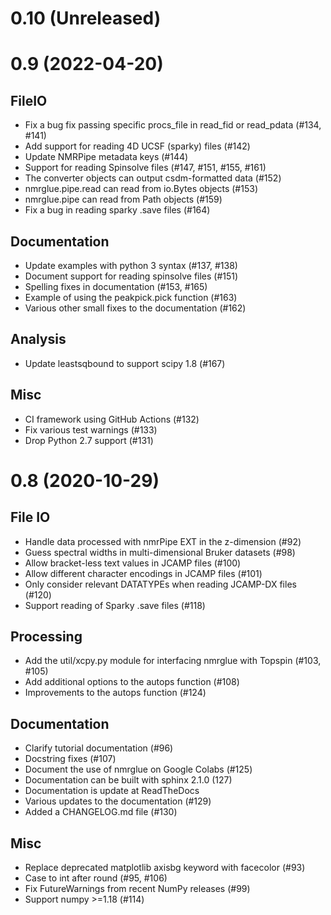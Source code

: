 0.10 (Unreleased)
=================



0.9 (2022-04-20)
================

FileIO
------
* Fix a bug fix passing specific procs_file in read_fid or read_pdata (#134, #141)
* Add support for reading 4D UCSF (sparky) files (#142)
* Update NMRPipe metadata keys (#144)
* Support for reading Spinsolve files (#147, #151, #155, #161)
* The converter objects can output csdm-formatted data (#152)
* nmrglue.pipe.read can read from io.Bytes objects (#153)
* nmrglue.pipe can read from Path objects (#159)
* Fix a bug in reading sparky .save files (#164)


Documentation
-------------
* Update examples with python 3 syntax (#137, #138)
* Document support for reading spinsolve files (#151)
* Spelling fixes in documentation (#153, #165)
* Example of using the peakpick.pick function (#163)
* Various other small fixes to the documentation (#162)


Analysis
--------
* Update leastsqbound to support scipy 1.8 (#167)


Misc
----
* CI framework using GitHub Actions (#132)
* Fix various test warnings (#133)
* Drop Python 2.7 support (#131)

0.8 (2020-10-29)
================

File IO
-------
* Handle data processed with nmrPipe EXT in the z-dimension (#92)
* Guess spectral widths in multi-dimensional Bruker datasets (#98)
* Allow bracket-less text values in JCAMP files (#100)
* Allow different character encodings in JCAMP files (#101)
* Only consider relevant DATATYPEs when reading JCAMP-DX files (#120)
* Support reading of Sparky .save files (#118)

Processing
----------
* Add the util/xcpy.py module for interfacing nmrglue with Topspin (#103, #105)
* Add additional options to the autops function (#108)
* Improvements to the autops function (#124)

Documentation
-------------
* Clarify tutorial documentation (#96)
* Docstring fixes (#107)
* Document the use of nmrglue on Google Colabs (#125)
* Documentation can be built with sphinx 2.1.0 (127)
* Documentation is update at ReadTheDocs
* Various updates to the documentation (#129)
* Added a CHANGELOG.md file (#130)


Misc
----
* Replace deprecated matplotlib axisbg keyword with facecolor (#93)
* Case to int after round (#95, #106)
* Fix FutureWarnings from recent NumPy releases (#99)
* Support numpy >=1.18 (#114)
